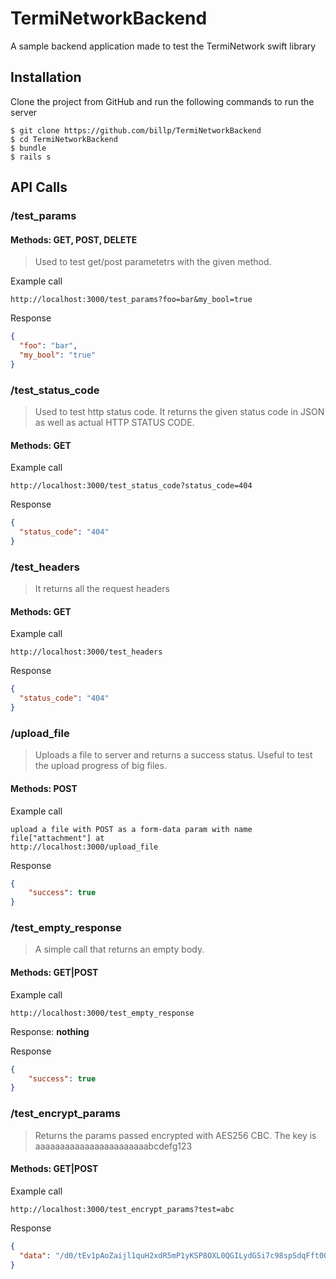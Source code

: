 # TermiNetworkBackend

A sample backend application made to test the TermiNetwork swift library

## Installation

Clone the project from GitHub and run the following commands to run the server

```
$ git clone https://github.com/billp/TermiNetworkBackend
$ cd TermiNetworkBackend
$ bundle
$ rails s
```

## API Calls

### /test_params

#### Methods: GET, POST, DELETE

> Used to test get/post parametetrs with the given method.

Example call
```
http://localhost:3000/test_params?foo=bar&my_bool=true
```

Response
```json
{
  "foo": "bar",
  "my_bool": "true"
}
```

### /test_status_code
> Used to test http status code. It returns the given status code in JSON as well as actual HTTP STATUS CODE.

#### Methods: GET

Example call
```
http://localhost:3000/test_status_code?status_code=404
```

Response
```json
{
  "status_code": "404"
}
```

### /test_headers
> It returns all the request headers

#### Methods: GET

Example call
```
http://localhost:3000/test_headers
```

Response
```json
{
  "status_code": "404"
}
```
### /upload_file
> Uploads a file to server and returns a success status. Useful to test the upload progress of big files.

#### Methods: POST

Example call
```
upload a file with POST as a form-data param with name file["attachment"] at
http://localhost:3000/upload_file
```

Response
```json
{
    "success": true
}
```

### /test_empty_response
> A simple call that returns an empty body.

#### Methods: GET|POST

Example call
```
http://localhost:3000/test_empty_response
```

Response: **nothing**

Response
```json
{
    "success": true
}
```

### /test_encrypt_params
> Returns the params passed encrypted with AES256 CBC. The key is aaaaaaaaaaaaaaaaaaaaaaabcdefg123

#### Methods: GET|POST

Example call
```
http://localhost:3000/test_encrypt_params?test=abc
```

Response
```json
{
  "data": "/d0/tEv1pAoZaijl1quH2xdR5mP1yKSP8OXL0QGILydGSi7c98spSdqFft00I5UW0oqR9401gRAS40QyleoNqC+ZxFpVnixkrUFlo1OOJPGkzZDp2gCR/2K3CpHZ620c"
}
```
